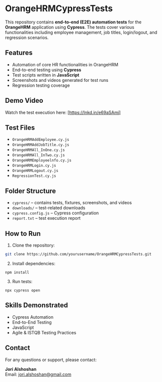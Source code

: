 # OrangeHRMCypressTests

This repository contains **end-to-end (E2E) automation tests** for the **OrangeHRM** application using **Cypress**. The tests cover various functionalities including employee management, job titles, login/logout, and regression scenarios.

## Features

- Automation of core HR functionalities in OrangeHRM
- End-to-end testing using **Cypress**
- Test scripts written in **JavaScript**
- Screenshots and videos generated for test runs
- Regression testing coverage

## Demo Video

Watch the test execution here: [https://lnkd.in/e69aSAmj]

## Test Files

- `OrangeHRMAddEmployee.cy.js`
- `OrangeHRMAddJobTitle.cy.js`
- `OrangeHRMAll_InOne.cy.js`
- `OrangeHRMAll_InTwo.cy.js`
- `OrangeHRMEmployeelnfo.cy.js`
- `OrangeHRMLogin.cy.js`
- `OrangeHRMLogout.cy.js`
- `RegressionTest.cy.js`

## Folder Structure

- `cypress/` – contains tests, fixtures, screenshots, and videos
- `downloads/` – test-related downloads
- `cypress.config.js` – Cypress configuration
- `report.txt` – test execution report

## How to Run

1. Clone the repository:
```bash
git clone https://github.com/yourusername/OrangeHRMCypressTests.git
```
2. Install dependencies:
```
npm install
```
3. Run tests:
```
npx cypress open
```

## Skills Demonstrated

- Cypress Automation
- End-to-End Testing
- JavaScript
- Agile & ISTQB Testing Practices
  
## Contact

For any questions or support, please contact:

**Jori Alshoshan**  
Email: jori.alshoshan@gmail.com
  
